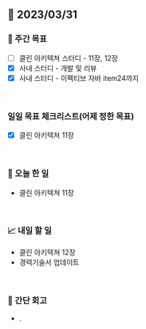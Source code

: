 ## 📅 2023/03/31


### 👏 주간 목표

- [ ] 클린 아키텍쳐 스터디 - 11장, 12장
- [x] 사내 스터디 - 개발 및 리뷰
- [x] 사내 스터디 - 이펙티브 자바 item24까지

<br/>

### 일일 목표 체크리스트(어제 정한 목표)

- [x] 클린 아키텍쳐 11장

<br/>

### 💯 오늘 한 일

- 클린 아키텍쳐 11장

<br/>

### 📈 내일 할 일

- 클린 아키텍쳐 12장
- 경력기술서 업데이트

<br/>

### 🤔 간단 회고

- .
 
